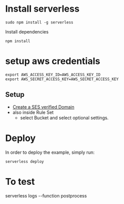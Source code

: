 # Install serverless

```
sudo npm install -g serverless
```

Install dependencies

```
npm install
```

# setup aws credentials
```
export AWS_ACCESS_KEY_ID=AWS_ACCESS_KEY_ID
export AWS_SECRET_ACCESS_KEY=AWS_SECRET_ACCESS_KEY
```

## Setup

- [Create a SES verified Domain](https://docs.aws.amazon.com/ses/latest/DeveloperGuide/receiving-email-getting-started-verify.html) 
 - also inside Rule Set 
      - select Bucket and select optional settings.

# Deploy

In order to deploy the example, simply run:

```
serverless deploy
```

# To test
serverless logs --function postprocess
